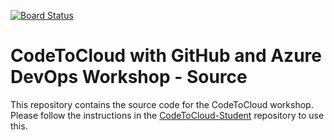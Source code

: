[![Board Status](https://dev.azure.com/FlorinWorkshop/fc0f6f75-4589-4a5d-ac63-9d579ee35bf2/06130ad4-b1e3-43f3-8ea5-be1281daddb7/_apis/work/boardbadge/a2fa0bbd-27dd-49d8-8b96-f890fcae022c)](https://dev.azure.com/FlorinWorkshop/fc0f6f75-4589-4a5d-ac63-9d579ee35bf2/_boards/board/t/06130ad4-b1e3-43f3-8ea5-be1281daddb7/Microsoft.RequirementCategory)
# CodeToCloud with GitHub and Azure DevOps Workshop - Source
This repository contains the source code for the CodeToCloud workshop. Please follow the instructions in the [CodeToCloud-Student](https://github.com/XpiritBV/CodeToCloud-Student) repository to use this.




